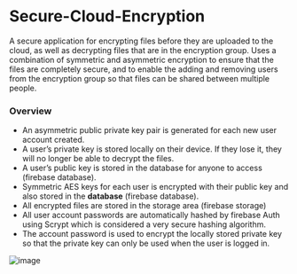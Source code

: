 # Secure-Cloud-Encryption
A secure application for encrypting files before they are uploaded to the cloud, as well as decrypting files that are in the encryption group. Uses a combination of symmetric and asymmetric encryption to ensure that the files are completely secure, and to enable the adding and removing users from the encryption group so that files can be shared between multiple people.

### Overview
- An asymmetric public private key pair is generated for each new user account created.
- A user’s private key is stored locally on their device. If they lose it, they will no longer be able to decrypt the files.
- A user’s public key is stored in the database for anyone to access (firebase database).
- Symmetric AES keys for each user is encrypted with their public key and also stored in the **database** (firebase database).
- All encrypted files are stored in the storage area (firebase storage)
- All user account passwords are automatically hashed by firebase Auth using Scrypt which is considered a very secure hashing algorithm.
- The account password is used to encrypt the locally stored private key so that the private key can only be used when the user is logged in.

![image](https://user-images.githubusercontent.com/72154813/232350701-3a93beb3-dbff-4a45-a9d0-e755d3176f66.png)
